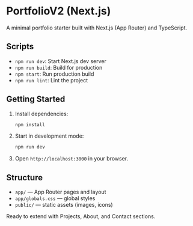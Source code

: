 # PortfolioV2 (Next.js)

A minimal portfolio starter built with Next.js (App Router) and TypeScript.

## Scripts

- `npm run dev`: Start Next.js dev server
- `npm run build`: Build for production
- `npm start`: Run production build
- `npm run lint`: Lint the project

## Getting Started

1. Install dependencies:
   ```bash
   npm install
   ```
2. Start in development mode:
   ```bash
   npm run dev
   ```
3. Open `http://localhost:3000` in your browser.

## Structure

- `app/` — App Router pages and layout
- `app/globals.css` — global styles
- `public/` — static assets (images, icons)

Ready to extend with Projects, About, and Contact sections.

